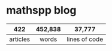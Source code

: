 # mathspp blog

<table class="stats-table">
    <thead>
        <tr>
            <th style="text-align: center;">422</th>
            <th style="text-align: center;">452,838</th>
            <th style="text-align: center;">37,777</th>
        </tr>
    </thead>
    <tbody>
        <tr>
            <td style="text-align: center;">articles</td>
            <td style="text-align: center;">words</td>
            <td style="text-align: center;">lines of code</td>
        </tr>
    </tbody>
</table>